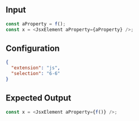 
## Input
```javascript input
const aProperty = f();
const x = <JsxElement aProperty={aProperty} />;
```

## Configuration
```json configuration
{
  "extension": "js",
  "selection": "6-6"
}
```

## Expected Output
```javascript expected output
const x = <JsxElement aProperty={f()} />;
```
